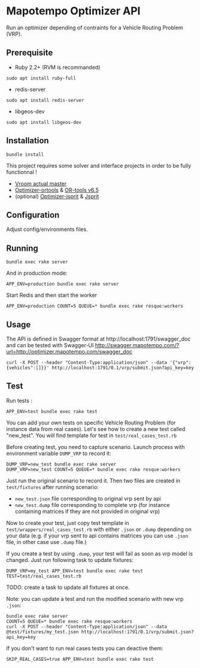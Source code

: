 # Mapotempo Optimizer API

Run an optimizer depending of contraints for a Vehicle Routing Problem (VRP).

## Prerequisite

* Ruby 2.2+ (RVM is recommanded)
```
sudo apt install ruby-full
```
* redis-server
```
sudo apt install redis-server
```
* libgeos-dev
```
sudo apt install libgeos-dev
```


## Installation

```
bundle install
```

This project requires some solver and interface projects in order to be fully functionnal !
* [Vroom actual master](https://github.com/VROOM-Project/vroom)
* [Optimizer-ortools](https://github.com/Mapotempo/optimizer-ortools) & [OR-tools v6.5](https://github.com/google/or-tools/tree/v6.5)
* (optional) [Optimizer-jsprit](https://github.com/Mapotempo/optimizer-jsprit) & [Jsprit](https://github.com/Mapotempo/jsprit)

## Configuration

Adjust config/environments files.


## Running

```
bundle exec rake server
```

And in production mode:
```
APP_ENV=production bundle exec rake server
```

Start Redis and then start the worker
```
APP_ENV=production COUNT=5 QUEUE=* bundle exec rake resque:workers
```

## Usage

The API is defined in Swagger format at
http://localhost:1791/swagger_doc
and can be tested with Swagger-UI
http://swagger.mapotempo.com/?url=http://optimizer.mapotempo.com/swagger_doc

```
curl -X POST --header "Content-Type:application/json" --data '{"vrp":{vehicles":[]}}' http://localhost:1791/0.1/vrp/submit.json?api_key=key
```

## Test

Run tests :
```
APP_ENV=test bundle exec rake test
```

You can add your own tests on specific Vehicle Routing Problem (for instance data from real cases). Let's see how to create a new test called "new_test".
You will find template for test in `test/real_cases_test.rb`

Before creating test, you need to capture scenario. Launch process with environment variable `DUMP_VRP` to record it:
```
DUMP_VRP=new_test bundle exec rake server
DUMP_VRP=new_test COUNT=5 QUEUE=* bundle exec rake resque:workers
```

Just run the original scenario to record it. Then two files are created in `test/fixtures` after running scenario:
- `new_test.json` file corresponding to original vrp sent by api
- `new_test.dump` file corresponding to complete vrp (for instance containing matrices if they are not provided in original vrp)

Now to create your test, just copy test template in `test/wrappers/real_cases_test.rb` with either `.json` or `.dump` depending on your data (e.g. if your vrp sent to api contains matrices you can use `.json` file, in other case use `.dump` file.)

If you create a test by using `.dump`, your test will fail as soon as vrp model is changed. Just run following task to update fixtures:
```
DUMP_VRP=my_test APP_ENV=test bundle exec rake test TEST=test/real_cases_test.rb
```
TODO: create a task to update all fixtures at once.

Note: you can update a test and run the modified scenario with new vrp `.json`:
```
bundle exec rake server
COUNT=5 QUEUE=* bundle exec rake resque:workers
curl -X POST --header "Content-Type:application/json" --data @test/fixtures/my_test.json http://localhost:1791/0.1/vrp/submit.json?api_key=key
```

If you don't want to run real cases tests you can deactive them:
```
SKIP_REAL_CASES=true APP_ENV=test bundle exec rake test
```
